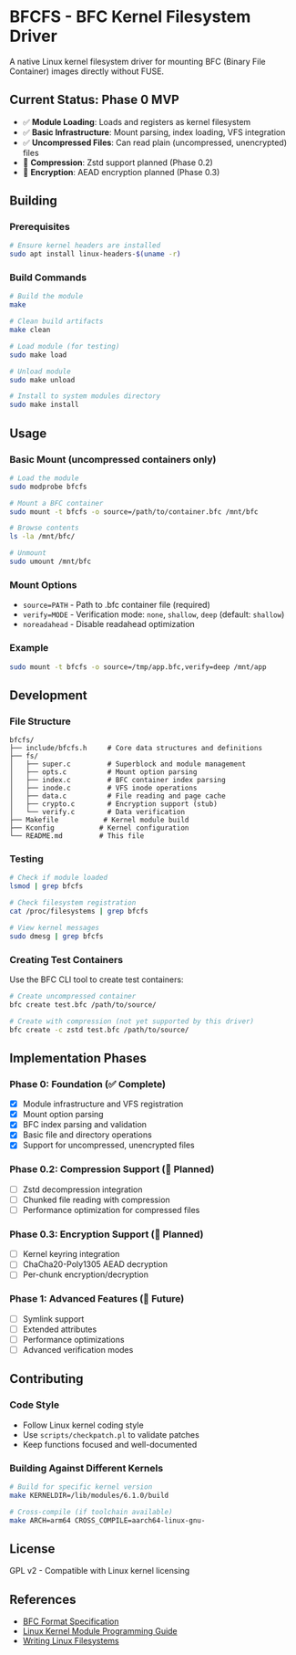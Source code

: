 # BFCFS - BFC Kernel Filesystem Driver

A native Linux kernel filesystem driver for mounting BFC (Binary File Container) images directly without FUSE.

## Current Status: Phase 0 MVP

- ✅ **Module Loading**: Loads and registers as kernel filesystem
- ✅ **Basic Infrastructure**: Mount parsing, index loading, VFS integration
- ✅ **Uncompressed Files**: Can read plain (uncompressed, unencrypted) files
- 🚧 **Compression**: Zstd support planned (Phase 0.2)
- 🚧 **Encryption**: AEAD encryption planned (Phase 0.3)

## Building

### Prerequisites

```bash
# Ensure kernel headers are installed
sudo apt install linux-headers-$(uname -r)
```

### Build Commands

```bash
# Build the module
make

# Clean build artifacts
make clean

# Load module (for testing)
sudo make load

# Unload module
sudo make unload

# Install to system modules directory
sudo make install
```

## Usage

### Basic Mount (uncompressed containers only)

```bash
# Load the module
sudo modprobe bfcfs

# Mount a BFC container
sudo mount -t bfcfs -o source=/path/to/container.bfc /mnt/bfc

# Browse contents
ls -la /mnt/bfc/

# Unmount
sudo umount /mnt/bfc
```

### Mount Options

- `source=PATH` - Path to .bfc container file (required)
- `verify=MODE` - Verification mode: `none`, `shallow`, `deep` (default: `shallow`)
- `noreadahead` - Disable readahead optimization

### Example

```bash
sudo mount -t bfcfs -o source=/tmp/app.bfc,verify=deep /mnt/app
```

## Development

### File Structure

```
bfcfs/
├── include/bfcfs.h     # Core data structures and definitions
├── fs/
│   ├── super.c         # Superblock and module management
│   ├── opts.c          # Mount option parsing
│   ├── index.c         # BFC container index parsing
│   ├── inode.c         # VFS inode operations
│   ├── data.c          # File reading and page cache
│   ├── crypto.c        # Encryption support (stub)
│   └── verify.c        # Data verification
├── Makefile           # Kernel module build
├── Kconfig           # Kernel configuration
└── README.md         # This file
```

### Testing

```bash
# Check if module loaded
lsmod | grep bfcfs

# Check filesystem registration
cat /proc/filesystems | grep bfcfs

# View kernel messages
sudo dmesg | grep bfcfs
```

### Creating Test Containers

Use the BFC CLI tool to create test containers:

```bash
# Create uncompressed container
bfc create test.bfc /path/to/source/

# Create with compression (not yet supported by this driver)
bfc create -c zstd test.bfc /path/to/source/
```

## Implementation Phases

### Phase 0: Foundation (✅ Complete)

- [x] Module infrastructure and VFS registration
- [x] Mount option parsing
- [x] BFC index parsing and validation
- [x] Basic file and directory operations
- [x] Support for uncompressed, unencrypted files

### Phase 0.2: Compression Support (🚧 Planned)

- [ ] Zstd decompression integration
- [ ] Chunked file reading with compression
- [ ] Performance optimization for compressed files

### Phase 0.3: Encryption Support (🚧 Planned)

- [ ] Kernel keyring integration
- [ ] ChaCha20-Poly1305 AEAD decryption
- [ ] Per-chunk encryption/decryption

### Phase 1: Advanced Features (🚧 Future)

- [ ] Symlink support
- [ ] Extended attributes
- [ ] Performance optimizations
- [ ] Advanced verification modes

## Contributing

### Code Style

- Follow Linux kernel coding style
- Use `scripts/checkpatch.pl` to validate patches
- Keep functions focused and well-documented

### Building Against Different Kernels

```bash
# Build for specific kernel version
make KERNELDIR=/lib/modules/6.1.0/build

# Cross-compile (if toolchain available)
make ARCH=arm64 CROSS_COMPILE=aarch64-linux-gnu-
```

## License

GPL v2 - Compatible with Linux kernel licensing

## References

- [BFC Format Specification](./BFC_API_REFERENCE.md)
- [Linux Kernel Module Programming Guide](https://tldp.org/LDP/lkmpg/2.6/html/)
- [Writing Linux Filesystems](https://www.kernel.org/doc/html/latest/filesystems/index.html)
